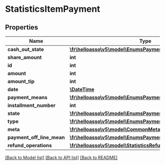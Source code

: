 # StatisticsItemPayment

## Properties
Name | Type | Description | Notes
------------ | ------------- | ------------- | -------------
**cash_out_state** | [**\fr\helloasso\v5\model\EnumsPaymentCashOutState**](EnumsPaymentCashOutState.md) |  | [optional] 
**share_amount** | **int** |  | [optional] 
**id** | **int** |  | [optional] 
**amount** | **int** |  | [optional] 
**amount_tip** | **int** |  | [optional] 
**date** | [**\DateTime**](\DateTime.md) |  | [optional] 
**payment_means** | [**\fr\helloasso\v5\model\EnumsPaymentMeans**](EnumsPaymentMeans.md) |  | [optional] 
**installment_number** | **int** |  | [optional] 
**state** | [**\fr\helloasso\v5\model\EnumsPaymentState**](EnumsPaymentState.md) |  | [optional] 
**type** | [**\fr\helloasso\v5\model\EnumsPaymentType**](EnumsPaymentType.md) |  | [optional] 
**meta** | [**\fr\helloasso\v5\model\CommonMetaModel**](CommonMetaModel.md) |  | [optional] 
**payment_off_line_mean** | [**\fr\helloasso\v5\model\EnumsPaymentMeans**](EnumsPaymentMeans.md) |  | [optional] 
**refund_operations** | [**\fr\helloasso\v5\model\StatisticsRefundOperationLightModel[]**](StatisticsRefundOperationLightModel.md) |  | [optional] 

[[Back to Model list]](../README.md#documentation-for-models) [[Back to API list]](../README.md#documentation-for-api-endpoints) [[Back to README]](../README.md)


